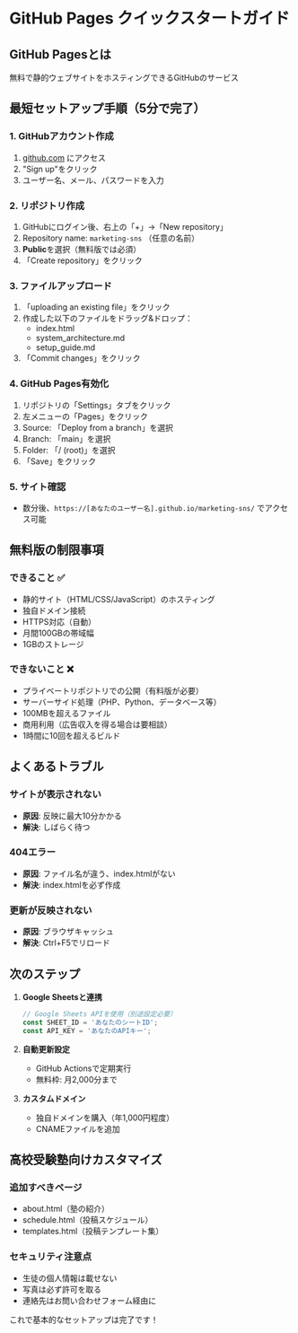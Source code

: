 # GitHub Pages クイックスタートガイド

## GitHub Pagesとは
無料で静的ウェブサイトをホスティングできるGitHubのサービス

## 最短セットアップ手順（5分で完了）

### 1. GitHubアカウント作成
1. [github.com](https://github.com) にアクセス
2. "Sign up"をクリック
3. ユーザー名、メール、パスワードを入力

### 2. リポジトリ作成
1. GitHubにログイン後、右上の「+」→「New repository」
2. Repository name: `marketing-sns` （任意の名前）
3. **Public**を選択（無料版では必須）
4. 「Create repository」をクリック

### 3. ファイルアップロード
1. 「uploading an existing file」をクリック
2. 作成した以下のファイルをドラッグ&ドロップ：
   - index.html
   - system_architecture.md
   - setup_guide.md
3. 「Commit changes」をクリック

### 4. GitHub Pages有効化
1. リポジトリの「Settings」タブをクリック
2. 左メニューの「Pages」をクリック
3. Source: 「Deploy from a branch」を選択
4. Branch: 「main」を選択
5. Folder: 「/ (root)」を選択
6. 「Save」をクリック

### 5. サイト確認
- 数分後、`https://[あなたのユーザー名].github.io/marketing-sns/` でアクセス可能

## 無料版の制限事項

### できること ✅
- 静的サイト（HTML/CSS/JavaScript）のホスティング
- 独自ドメイン接続
- HTTPS対応（自動）
- 月間100GBの帯域幅
- 1GBのストレージ

### できないこと ❌
- プライベートリポジトリでの公開（有料版が必要）
- サーバーサイド処理（PHP、Python、データベース等）
- 100MBを超えるファイル
- 商用利用（広告収入を得る場合は要相談）
- 1時間に10回を超えるビルド

## よくあるトラブル

### サイトが表示されない
- **原因**: 反映に最大10分かかる
- **解決**: しばらく待つ

### 404エラー
- **原因**: ファイル名が違う、index.htmlがない
- **解決**: index.htmlを必ず作成

### 更新が反映されない
- **原因**: ブラウザキャッシュ
- **解決**: Ctrl+F5でリロード

## 次のステップ

1. **Google Sheetsと連携**
   ```javascript
   // Google Sheets APIを使用（別途設定必要）
   const SHEET_ID = 'あなたのシートID';
   const API_KEY = 'あなたのAPIキー';
   ```

2. **自動更新設定**
   - GitHub Actionsで定期実行
   - 無料枠: 月2,000分まで

3. **カスタムドメイン**
   - 独自ドメインを購入（年1,000円程度）
   - CNAMEファイルを追加

## 高校受験塾向けカスタマイズ

### 追加すべきページ
- about.html（塾の紹介）
- schedule.html（投稿スケジュール）
- templates.html（投稿テンプレート集）

### セキュリティ注意点
- 生徒の個人情報は載せない
- 写真は必ず許可を取る
- 連絡先はお問い合わせフォーム経由に

これで基本的なセットアップは完了です！